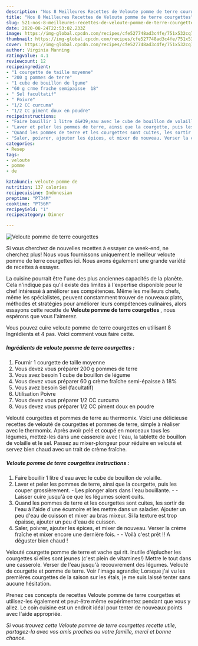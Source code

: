 ```yaml
---
description: "Nos 8 Meilleures Recettes de Veloute pomme de terre courgettes"
title: "Nos 8 Meilleures Recettes de Veloute pomme de terre courgettes"
slug: 521-nos-8-meilleures-recettes-de-veloute-pomme-de-terre-courgettes
date: 2020-08-24T22:53:02.233Z
image: https://img-global.cpcdn.com/recipes/cfe527748ad3c4fe/751x532cq70/veloute-pomme-de-terre-courgettes-photo-principale-de-la-recette.jpg
thumbnail: https://img-global.cpcdn.com/recipes/cfe527748ad3c4fe/751x532cq70/veloute-pomme-de-terre-courgettes-photo-principale-de-la-recette.jpg
cover: https://img-global.cpcdn.com/recipes/cfe527748ad3c4fe/751x532cq70/veloute-pomme-de-terre-courgettes-photo-principale-de-la-recette.jpg
author: Virginia Manning
ratingvalue: 4.1
reviewcount: 12
recipeingredient:
- "1 courgette de taille moyenne"
- "200 g pommes de terre"
- "1 cube de bouillon de lgume"
- "60 g crme frache semipaisse  18"
- " Sel facultatif"
- " Poivre"
- "1/2 CC curcuma"
- "1/2 CC piment doux en poudre"
recipeinstructions:
- "Faire bouillir 1 litre d&#39;eau avec le cube de bouillon de volaille."
- "Laver et peler les pommes de terre, ainsi que la courgette, puis les couper grossièrement. Les plonger alors dans l&#39;eau bouillante.  Laisser cuire jusqu&#39;à ce que les légumes soient cuits."
- "Quand les pommes de terre et les courgettes sont cuites, les sortir de l&#39;eau à l&#39;aide d&#39;une écumoire et les mettre dans un saladier. Ajouter un peu d&#39;eau de cuisson et mixer au bras mixeur. Si la texture est trop épaisse, ajouter un peu d&#39;eau de cuisson."
- "Saler, poivrer, ajouter les épices, et mixer de nouveau. Verser la crème fraîche et mixer encore une dernière fois.  Voilà c&#39;est prêt !! A déguster bien chaud !"
categories:
- Resep
tags:
- veloute
- pomme
- de

katakunci: veloute pomme de 
nutrition: 137 calories
recipecuisine: Indonesian
preptime: "PT34M"
cooktime: "PT56M"
recipeyield: "1"
recipecategory: Dinner

---
```



![Veloute pomme de terre courgettes](https://img-global.cpcdn.com/recipes/cfe527748ad3c4fe/751x532cq70/veloute-pomme-de-terre-courgettes-photo-principale-de-la-recette.jpg)

Si vous cherchez de nouvelles recettes à essayer ce week-end, ne cherchez plus! Nous vous fournissons uniquement le meilleur veloute pomme de terre courgettes ici. Nous avons également une grande variété de recettes à essayer.

La cuisine pourrait être l'une des plus anciennes capacités de la planète. Cela n'indique pas qu'il existe des limites à l'expertise disponible pour le chef intéressé à améliorer ses compétences. Même les meilleurs chefs, même les spécialistes, peuvent constamment trouver de nouveaux plats, méthodes et stratégies pour améliorer leurs compétences culinaires, alors essayons cette recette de <strong> Veloute pomme de terre courgettes </strong>, nous espérons que vous l'aimerez.

<!--inarticleads1-->

Vous pouvez cuire veloute pomme de terre courgettes en utilisant 8 Ingrédients et 4 pas. Voici comment vous faire cette.

##### Ingrédients de veloute pomme de terre courgettes :

1. Fournir 1 courgette de taille moyenne
1. Vous devez vous préparer 200 g pommes de terre
1. Vous avez besoin 1 cube de bouillon de légume
1. Vous devez vous préparer 60 g crème fraîche semi-épaisse à 18%
1. Vous avez besoin  Sel (facultatif)
1. Utilisation  Poivre
1. Vous devez vous préparer 1/2 CC curcuma
1. Vous devez vous préparer 1/2 CC piment doux en poudre


Velouté courgettes et pommes de terre au thermomix. Voici une délicieuse recettes de velouté de courgettes et pommes de terre, simple à réaliser avec le thermomix. Après avoir pelé et coupé en morceaux tous les légumes, mettez-les dans une casserole avec l&#39;eau, la tablette de bouillon de volaille et le sel. Passez au mixer-plongeur pour réduire en velouté et servez bien chaud avec un trait de crème fraîche. 

<!--inarticleads2-->

##### Veloute pomme de terre courgettes instructions :

1. Faire bouillir 1 litre d&#39;eau avec le cube de bouillon de volaille.
1. Laver et peler les pommes de terre, ainsi que la courgette, puis les couper grossièrement. - Les plonger alors dans l&#39;eau bouillante. -  - Laisser cuire jusqu&#39;à ce que les légumes soient cuits.
1. Quand les pommes de terre et les courgettes sont cuites, les sortir de l&#39;eau à l&#39;aide d&#39;une écumoire et les mettre dans un saladier. Ajouter un peu d&#39;eau de cuisson et mixer au bras mixeur. Si la texture est trop épaisse, ajouter un peu d&#39;eau de cuisson.
1. Saler, poivrer, ajouter les épices, et mixer de nouveau. Verser la crème fraîche et mixer encore une dernière fois. -  - Voilà c&#39;est prêt !! A déguster bien chaud !


Velouté courgette pomme de terre et vache qui rit. Inutile d&#39;éplucher les courgettes si elles sont jeunes (c&#39;est plein de vitamines!) Mettre le tout dans une casserole. Verser de l&#39;eau jusqu&#39;à recouvrement des légumes. Velouté de courgette et pomme de terre. Voir l&#39;image agrandie; Lorsque j&#39;ai vu les premières courgettes de la saison sur les étals, je me suis laissé tenter sans aucune hésitation. 

<!--inarticleads1-->

<p>
Prenez ces concepts de recettes Veloute pomme de terre courgettes et utilisez-les également et peut-être même expérimentez pendant que vous y allez. Le coin cuisine est un endroit idéal pour tenter de nouveaux points avec l'aide appropriée.
</p>

<p>
<i>Si vous trouvez cette Veloute pomme de terre courgettes recette utile, partagez-la avec vos amis proches ou votre famille, merci et bonne chance.</i>
</p>
